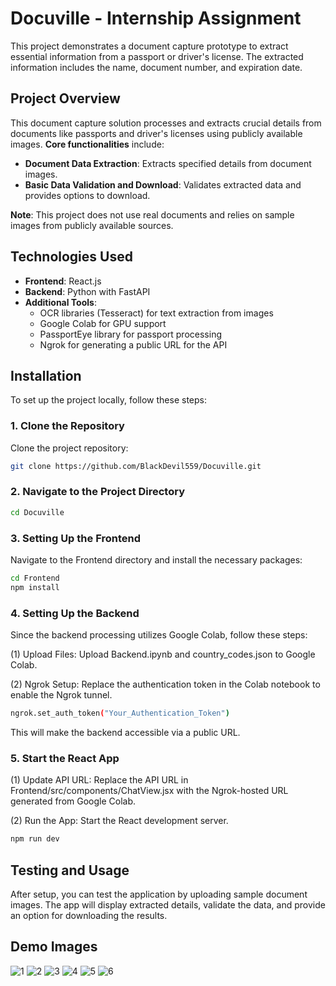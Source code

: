 ﻿# Docuville - Internship Assignment

This project demonstrates a document capture prototype to extract essential information from a passport or driver's license. The extracted information includes the name, document number, and expiration date.

## Project Overview

This document capture solution processes and extracts crucial details from documents like passports and driver's licenses using publicly available images. **Core functionalities** include:
- **Document Data Extraction**: Extracts specified details from document images.
- **Basic Data Validation and Download**: Validates extracted data and provides options to download.

**Note**: This project does not use real documents and relies on sample images from publicly available sources.

## Technologies Used

- **Frontend**: React.js
- **Backend**: Python with FastAPI
- **Additional Tools**:
  - OCR libraries (Tesseract) for text extraction from images
  - Google Colab for GPU support
  - PassportEye library for passport processing
  - Ngrok for generating a public URL for the API

## Installation

To set up the project locally, follow these steps:

### 1. Clone the Repository

Clone the project repository:

```bash
git clone https://github.com/BlackDevil559/Docuville.git
```

### 2. Navigate to the Project Directory

```bash
cd Docuville
```


### 3. Setting Up the Frontend

Navigate to the Frontend directory and install the necessary packages:

```bash
cd Frontend
npm install
```

### 4. Setting Up the Backend
Since the backend processing utilizes Google Colab, follow these steps:

(1) Upload Files: Upload Backend.ipynb and country_codes.json to Google Colab.

(2) Ngrok Setup: Replace the authentication token in the Colab notebook to enable the Ngrok tunnel.
```bash
ngrok.set_auth_token("Your_Authentication_Token")
```
This will make the backend accessible via a public URL.

### 5. Start the React App
(1) Update API URL: Replace the API URL in Frontend/src/components/ChatView.jsx with the Ngrok-hosted URL generated from Google Colab.


(2) Run the App: Start the React development server.

```bash
npm run dev
```
## Testing and Usage
After setup, you can test the application by uploading sample document images. The app will display extracted details, validate the data, and provide an option for downloading the results.

## Demo Images


![1](https://github.com/user-attachments/assets/ab3c86af-e3e7-43bc-92a1-bec1fa4f7e5f)
![2](https://github.com/user-attachments/assets/c3661eb9-6f29-4f3e-896b-6e0568735c22)
![3](https://github.com/user-attachments/assets/62daadee-8e39-4441-b8f5-40972b161aca)
![4](https://github.com/user-attachments/assets/7fbb656b-a15c-4831-8ee0-db4371f46f0a)
![5](https://github.com/user-attachments/assets/6c47af88-816c-4192-95eb-eb570709a67f)
![6](https://github.com/user-attachments/assets/b00bd69b-64e9-465d-9187-5367de3a67f8)

